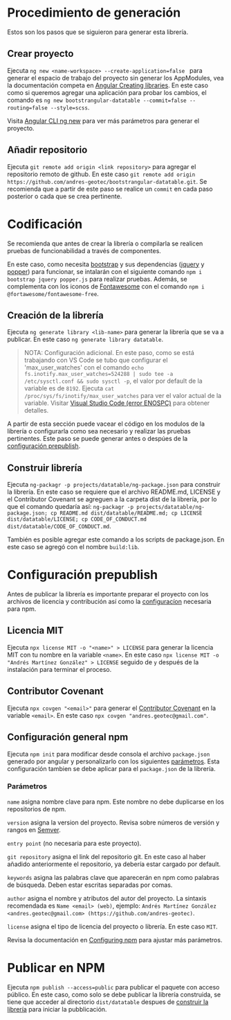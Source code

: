 # Procedimiento de generación

Estos son los pasos que se siguieron para generar esta librería.

## Crear proyecto

Ejecuta `ng new <name-workspace> --create-application=false ` para generar el espacio de trabajo del proyecto sin generar los AppModules, vea la documentación competa en [Angular Creating libraries](https://angular.io/guide/creating-libraries). En este caso como si queremos agregar una aplicación para probar los cambios, el comando es `ng new bootstrangular-datatable --commit=false --routing=false --style=scss`.

Visita [Angular CLI ng new](https://angular.io/cli/new) para ver más parámetros para generar el proyecto.

## Añadir repositorio

Ejecuta `git remote add origin <link repository>` para agregar el repositorio remoto de github. En este caso `git remote add origin https://github.com/andres-geotec/bootstrangular-datatable.git`. Se recomienda que a partir de este paso se realice un `commit` en cada paso posterior o cada que se crea pertinente.


# Codificación

Se recomienda que antes de crear la librería o compilarla se realicen pruebas de funcionabilidad a través de componentes.

En este caso, como necesita [bootstrap](https://www.npmjs.com/package/bootstrap) y sus dependencias ([jquery](https://www.npmjs.com/package/jquery) y [popper](https://www.npmjs.com/package/popper.js)) para funcionar, se intalarán con el siguiente comando `npm i bootstrap jquery popper.js` para realizar pruebas. Además, se complementa con los iconos de [Fontawesome](https://fontawesome.com/icons?d=gallery) con el comando `npm i @fortawesome/fontawesome-free`.

## Creación de la librería

Ejecuta `ng generate library <lib-name>` para generar la librería que se va a publicar. En este caso `ng generate library datatable`.

> NOTA: Configuración adicional. En este paso, como se está trabajando con VS Code se tubo que configurar el 'max_user_watches' con el comando `echo fs.inotify.max_user_watches=524288 | sudo tee -a /etc/sysctl.conf && sudo sysctl -p`, el valor por default de la variable es de `8192`. Ejecuta `cat /proc/sys/fs/inotify/max_user_watches` para ver el valor actual de la variable. Visitar [Visual Studio Code (error ENOSPC)](https://code.visualstudio.com/docs/setup/linux#_visual-studio-code-is-unable-to-watch-for-file-changes-in-this-large-workspace-error-enospc) para obtener detalles.

A partir de esta sección puede vacear el código en los modulos de la librería o configurarla como sea necesario y realizar las pruebas pertinentes. Este paso se puede generar antes o despúes de la [configuración prepublish](./PROCEDURES.md#configuración-prepublish).

## Construir librería

Ejecuta `ng-packagr -p projects/datatable/ng-package.json` para construir la librería. En este caso se requiere que el archivo README.md, LICENSE y el Contributor Covenant se agreguen a la carpeta dist de la librería, por lo que el comando quedaría así: `ng-packagr -p projects/datatable/ng-package.json; cp README.md dist/datatable/README.md; cp LICENSE dist/datatable/LICENSE; cp CODE_OF_CONDUCT.md dist/datatable/CODE_OF_CONDUCT.md`.

También es posible agregar este comando a los scripts de package.json. En este caso se agregó con el nombre `build:lib`.


# Configuración prepublish

Antes de publicar la librería es importante preparar el proyecto con los archivos de licencia y contribución así como la [configuracíon](./PROCEDURES.md#configuración-general-npm) necesaria para npm.

## Licencia MIT

Ejecuta `npx license MIT -o "<name>" > LICENSE` para generar la licencia MIT con tu nombre en la variable `<name>`. En este caso `npx license MIT -o "Andrés Martínez González" > LICENSE` seguido de `y` después de la instalación para terminar el proceso.

## Contributor Covenant

Ejecuta `npx covgen "<email>"` para generar el [Contributor Covenant](https://www.contributor-covenant.org/) en la variable `<email>`. En este caso `npx covgen "andres.geotec@gmail.com"`.

## Configuración general npm 

Ejecuta `npm init` para modificar desde consola el archivo `package.json` generado por angular y personalizarlo con los siguientes [parámetros](./PROCEDURES.md#parámetros). Esta configuración tambien se debe aplicar para el `package.json` de la librería.

### Parámetros

`name` asigna nombre clave para npm. Este nombre no debe duplicarse en los repositorios de npm.

`version` asigna la version del proyecto. Revisa sobre números de versión y rangos en [Semver](https://semver.org/).

`entry point` (no necesaria para este proyecto).

`git repository` asigna el link del repositorio git. En este caso al haber añadido anteriormente el repositorio, ya debería estar cargado por default.

`keywords` asigna las palabras clave que aparecerán en npm como palabras de búsqueda. Deben estar escritas separadas por comas.

`author` asigna el nombre y atributos del autor del proyecto. La sintaxis recomendada es `Name <email> (web)`, ejemplo: `Andrés Martínez González <andres.geotec@gmail.com> (https://github.com/andres-geotec)`.

`license` asigna el tipo de licencia del proyecto o librería. En este caso `MIT`.

Revisa la documentación en [Configuring npm](https://docs.npmjs.com/files/package.json) para ajustar más parámetros.


# Publicar en NPM

Ejecuta `npm publish --access=public` para publicar el paquete con acceso público. En este caso, como solo se debe publicar la librería construida, se tiene que acceder al directorio `dist/datatable` despues de [construir la librería](./PROCEDURES.md#construir-librería) para iniciar la pubblicación.

